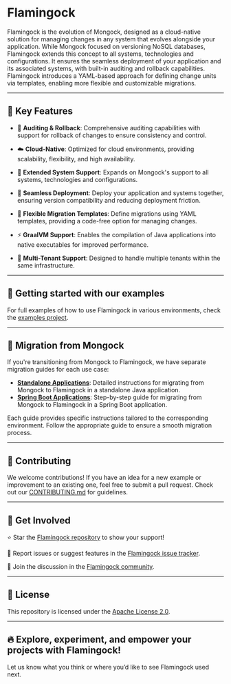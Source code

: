# Flamingock

Flamingock is the evolution of Mongock, designed as a cloud-native solution for managing changes in any system that evolves alongside your application. While Mongock focused on versioning NoSQL databases, Flamingock extends this concept to all systems, technologies and configurations. It ensures the seamless deployment of your application and its associated systems, with built-in auditing and rollback capabilities. Flamingock introduces a YAML-based approach for defining change units via templates, enabling more flexible and customizable migrations.

---

## 🔑 Key Features
- 🔄 **Auditing & Rollback**: Comprehensive auditing capabilities with support for rollback of changes to ensure consistency and control.

- ☁️ **Cloud-Native**: Optimized for cloud environments, providing scalability, flexibility, and high availability.

- 🔗 **Extended System Support**: Expands on Mongock's support to all systems, technologies and configurations.

- 🚀 **Seamless Deployment**: Deploy your application and systems together, ensuring version compatibility and reducing deployment friction.

- 🧩 **Flexible Migration Templates**: Define migrations using YAML templates, providing a code-free option for managing changes.

- ⚡ **GraalVM Support**: Enables the compilation of Java applications into native executables for improved performance.

- 👥 **Multi-Tenant Support**: Designed to handle multiple tenants within the same infrastructure.

___

## 📂 Getting started with our examples  
For full examples of how to use Flamingock in various environments, check the [examples project](https://github.com/mongock/flamingock-examples).

___

## 🔀 Migration from Mongock
If you're transitioning from Mongock to Flamingock, we have separate migration guides for each use case:

- **[Standalone Applications](MONGOCK_STANDALONE_MIGRATION.md)**: Detailed instructions for migrating from Mongock to Flamingock in a standalone Java application.
- **[Spring Boot Applications](MONGOCK_SPRINGBOOT_MIGRATION.md)**: Step-by-step guide for migrating from Mongock to Flamingock in a Spring Boot application.

Each guide provides specific instructions tailored to the corresponding environment. Follow the appropriate guide to ensure a smooth migration process.

___

## 📢 Contributing
We welcome contributions! If you have an idea for a new example or improvement to an existing one, feel free to submit a pull request. Check out our [CONTRIBUTING.md](CONTRIBUTING.md) for guidelines.

___

## 🤝 Get Involved
⭐ Star the [Flamingock repository](https://github.com/mongock/flamingock-project) to show your support!

🐞 Report issues or suggest features in the [Flamingock issue tracker](https://github.com/mongock/flamingock-project/issues).

💬 Join the discussion in the [Flamingock community](https://github.com/mongock/flamingock-project/discussions).

___

## 📜 License
This repository is licensed under the [Apache License 2.0](LICENSE.md).

___

## 🔥 Explore, experiment, and empower your projects with Flamingock!
Let us know what you think or where you’d like to see Flamingock used next.



